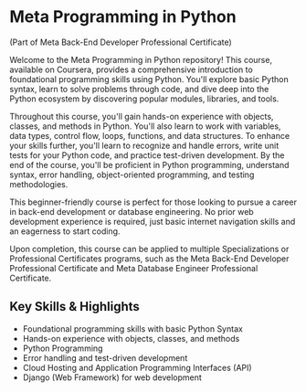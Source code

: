 # Meta Programming in Python
(Part of Meta Back-End Developer Professional Certificate)

Welcome to the Meta Programming in Python repository! This course, available on Coursera, provides a comprehensive introduction to foundational programming skills using Python. You'll explore basic Python syntax, learn to solve problems through code, and dive deep into the Python ecosystem by discovering popular modules, libraries, and tools.

Throughout this course, you'll gain hands-on experience with objects, classes, and methods in Python. You'll also learn to work with variables, data types, control flow, loops, functions, and data structures. To enhance your skills further, you'll learn to recognize and handle errors, write unit tests for your Python code, and practice test-driven development. By the end of the course, you'll be proficient in Python programming, understand syntax, error handling, object-oriented programming, and testing methodologies.

This beginner-friendly course is perfect for those looking to pursue a career in back-end development or database engineering. No prior web development experience is required, just basic internet navigation skills and an eagerness to start coding.

Upon completion, this course can be applied to multiple Specializations or Professional Certificates programs, such as the Meta Back-End Developer Professional Certificate and Meta Database Engineer Professional Certificate.

## Key Skills & Highlights
- Foundational programming skills with basic Python Syntax
- Hands-on experience with objects, classes, and methods
- Python Programming
- Error handling and test-driven development
- Cloud Hosting and Application Programming Interfaces (API)
- Django (Web Framework) for web development

